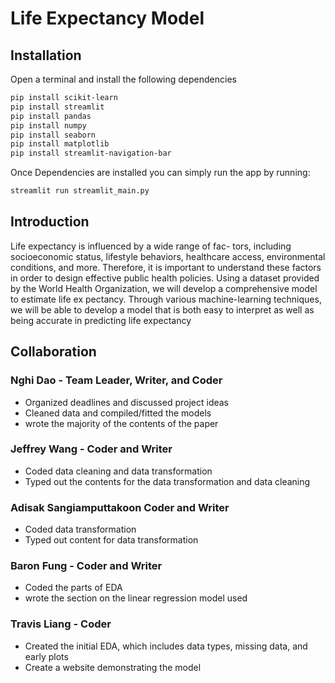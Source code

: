 # Life Expectancy Model
## Installation
Open a terminal and install the following dependencies
``` bash
pip install scikit-learn
pip install streamlit
pip install pandas
pip install numpy
pip install seaborn
pip install matplotlib
pip install streamlit-navigation-bar
```
Once Dependencies are installed you can simply run the app by running:
``` bash
streamlit run streamlit_main.py
```
## Introduction
Life expectancy is influenced by a wide range of fac-
tors, including socioeconomic status, lifestyle behaviors,
healthcare access, environmental conditions, and more.
Therefore, it is important to understand these factors in
order to design effective public health policies. Using a
dataset provided by the World Health Organization, we
will develop a comprehensive model to estimate life ex pectancy. 
Through various machine-learning techniques,
we will be able to develop a model that is both easy
to interpret as well as being accurate in predicting life
expectancy



## Collaboration
### Nghi Dao - Team Leader, Writer, and Coder
- Organized deadlines and discussed project ideas
- Cleaned data and compiled/fitted the models
- wrote the majority of the contents of the paper

### Jeffrey Wang - Coder and Writer
- Coded data cleaning and data transformation
- Typed out the contents for the data transformation and data cleaning

### Adisak Sangiamputtakoon Coder and Writer
- Coded data transformation
- Typed out content for data transformation

### Baron Fung - Coder and Writer
- Coded the parts of EDA
- wrote the section on the linear regression model used

### Travis Liang - Coder
- Created the initial EDA, which includes data types, missing data, and early plots
- Create a website demonstrating the model
